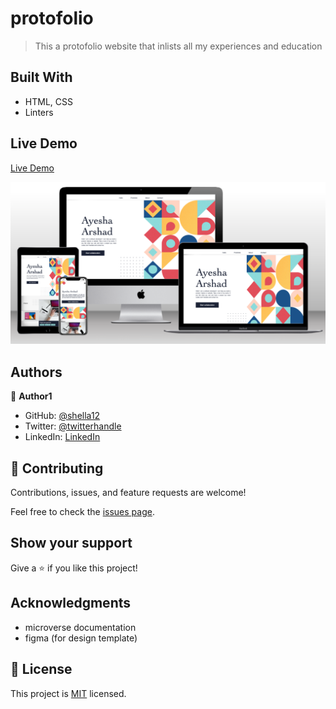 # protofolio
> This a protofolio website that inlists all my experiences and education

## Built With

- HTML, CSS
- Linters

## Live Demo

[Live Demo](https://shella12.github.io/Portfolio.github.io/)

![](./images/Multi-Devicer-Web-mockup.png)

## Authors

👤 **Author1**

- GitHub: [@shella12](https://github.com/githubhandle)
- Twitter: [@twitterhandle](https://twitter.com/twitterhandle)
- LinkedIn: [LinkedIn](https://linkedin.com/in/linkedinhandle)

## 🤝 Contributing

Contributions, issues, and feature requests are welcome!

Feel free to check the [issues page](../../issues/).

## Show your support

Give a ⭐️ if you like this project!

## Acknowledgments

- microverse documentation
- figma (for design template)

## 📝 License

This project is [MIT](./MIT.md) licensed.
